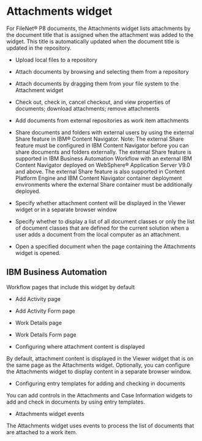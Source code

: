 # Attachments widget

For FileNet® P8 documents,
the Attachments widget lists attachments by the document title that
is assigned when the attachment was added to the widget. This title
is automatically updated when the document title is updated in the
repository.

- Upload local files to a repository
- Attach documents by browsing and selecting them from a repository
- Attach documents by dragging them from your
file system to the Attachment widget
- Check out, check in, cancel checkout, and view properties of documents;
download attachments; remove attachments
- Add documents from external repositories as work item attachments
- Share documents and folders with external users by using the external
Share feature in IBM® Content
Navigator. 
Note: The external Share feature must be configured in IBM Content
Navigator before you can share documents and
folders externally. The external Share feature is supported in IBM Business Automation
Workflow with an external IBM Content
Navigator deployed on WebSphere® Application
Server V9.0 and above. The external Share feature is also
supported in Content Platform Engine and IBM Content
Navigator container deployment environments
where the external Share container must be additionally deployed.

- Specify whether attachment content will be displayed in the Viewer
widget or in a separate browser window
- Specify whether to display a list of all document classes or only the list of document classes
that are defined for the current solution when a user adds a document from the local computer as an
attachment.
- Open a specified document when the page containing
the Attachments widget is opened.

## IBM Business Automation
Workflow pages that include this
widget by default

- Add Activity page
- Add Activity Form page
- Work Details page
- Work Details Form page

- Configuring where attachment content is displayed

By default, attachment content is displayed in the Viewer widget that is on the same page as the Attachments widget. Optionally, you can configure the Attachments widget to display content in a separate browser window.
- Configuring entry templates for adding and checking in documents

You can add controls in the Attachments and Case Information widgets to add and check in   documents by using entry templates.
- Attachments widget events

The Attachments widget uses events to process the list of documents that are attached to a work item.